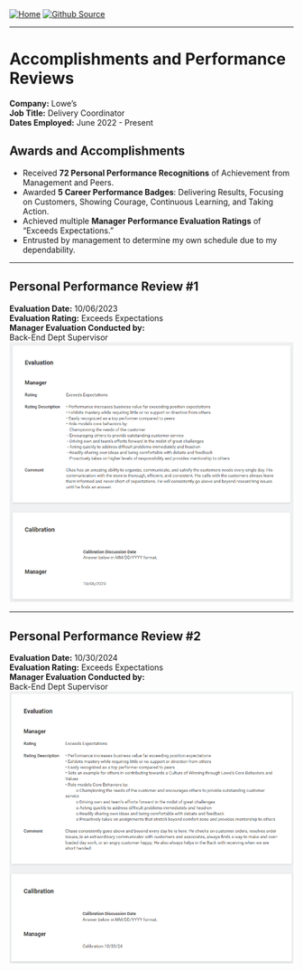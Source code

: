<div style="display: inline-block;">
  <a href="https://breachopen.github.io/Chas-Riley/">
    <img src="https://img.shields.io/badge/Home-3ba0e6" alt="Home">
  </a>
</div>

<div style="display: inline-block;">
  <a href="https://github.com/BreachOpen/Chas-Riley/" target="_blank">
    <img src="https://img.shields.io/badge/Github_Source-3ba0e6" alt="Github Source">
  </a>
</div>

---

# Accomplishments and Performance Reviews
**Company:** Lowe’s<br />
**Job Title:** Delivery Coordinator<br />
**Dates Employed:** June 2022 - Present 

## **Awards and Accomplishments**
- Received **72 Personal Performance Recognitions** of Achievement from Management and Peers.
- Awarded **5 Career Performance Badges**: Delivering Results, Focusing on Customers, Showing Courage, Continuous Learning, and Taking Action.
- Achieved multiple **Manager Performance Evaluation Ratings** of “Exceeds Expectations.”
- Entrusted by management to determine my own schedule due to my dependability.

---
## Personal Performance Review #1
**Evaluation Date:** 10/06/2023<br />
**Evaluation Rating:** Exceeds Expectations<br />
**Manager Evaluation Conducted by:** <br />Back-End Dept Supervisor<br />
![1st Review](../assets/img/Review1.png)

---

## Personal Performance Review #2
**Evaluation Date:** 10/30/2024<br />
**Evaluation Rating:** Exceeds Expectations<br />
**Manager Evaluation Conducted by:** <br />Back-End Dept Supervisor<br />
![2nd Review](../assets/img/Review2.png)
